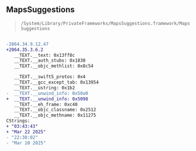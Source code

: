 ## MapsSuggestions

> `/System/Library/PrivateFrameworks/MapsSuggestions.framework/MapsSuggestions`

```diff

-2864.34.9.12.47
+2864.35.3.6.2
   __TEXT.__text: 0x13ff8c
   __TEXT.__auth_stubs: 0x1830
   __TEXT.__objc_methlist: 0x8c54

   __TEXT.__swift5_protos: 0x4
   __TEXT.__gcc_except_tab: 0x13954
   __TEXT.__ustring: 0x1b2
-  __TEXT.__unwind_info: 0x50a0
+  __TEXT.__unwind_info: 0x5098
   __TEXT.__eh_frame: 0xc40
   __TEXT.__objc_classname: 0x2512
   __TEXT.__objc_methname: 0x11275
CStrings:
+ "03:43:43"
+ "Mar 22 2025"
- "22:38:02"
- "Mar 10 2025"

```
